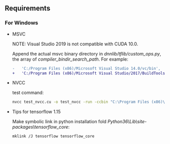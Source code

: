 ## Requirements

### For Windows

* MSVC

	NOTE: Visual Studio 2019 is not compatible with CUDA 10.0.

	Append the actual msvc binary directory in *dnnlib/tflib/custom_ops.py*, the array of *compiler_bindir_search_path*. For example:

	```patch
	-	'C:/Program Files (x86)/Microsoft Visual Studio 14.0/vc/bin',
	+	'C:/Program Files (x86)/Microsoft Visual Studio/2017/BuildTools/VC/Tools/MSVC/14.16.27023/bin/Hostx64/x64',
	```

* NVCC

	test command:

	```.bash
	nvcc test_nvcc.cu -o test_nvcc -run -ccbin "C:\Program Files (x86)\Microsoft VisualStudio\2017\BuildTools\VC\Tools\MSVC\14.16.27023\bin\Hostx64\x64"
	```

* Tips for tensorflow 1.15

	Make symbolic link in python installation fold *Python36\Lib\site-packages\tensorflow_core*:

	```.bash
	mklink /J tensorflow tensorflow_core
	```
